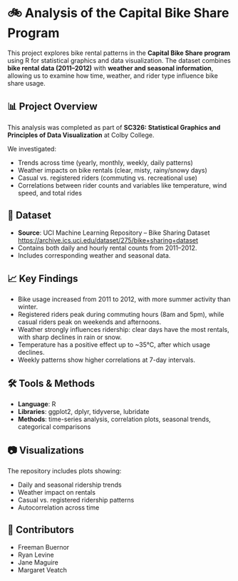 # 🚲 Analysis of the Capital Bike Share Program  

This project explores bike rental patterns in the **Capital Bike Share program** using R for statistical graphics and data visualization. The dataset combines **bike rental data (2011–2012)** with **weather and seasonal information**, allowing us to examine how time, weather, and rider type influence bike share usage.  

## 📊 Project Overview  
This analysis was completed as part of **SC326: Statistical Graphics and Principles of Data Visualization** at Colby College.  

We investigated:  
- Trends across time (yearly, monthly, weekly, daily patterns)  
- Weather impacts on bike rentals (clear, misty, rainy/snowy days)  
- Casual vs. registered riders (commuting vs. recreational use)  
- Correlations between rider counts and variables like temperature, wind speed, and total rides  

## 📂 Dataset  
- **Source**: UCI Machine Learning Repository – Bike Sharing Dataset  
  https://archive.ics.uci.edu/dataset/275/bike+sharing+dataset  
- Contains both daily and hourly rental counts from 2011–2012.  
- Includes corresponding weather and seasonal data.  

## 📈 Key Findings  
- Bike usage increased from 2011 to 2012, with more summer activity than winter.  
- Registered riders peak during commuting hours (8am and 5pm), while casual riders peak on weekends and afternoons.  
- Weather strongly influences ridership: clear days have the most rentals, with sharp declines in rain or snow.  
- Temperature has a positive effect up to ~35°C, after which usage declines.  
- Weekly patterns show higher correlations at 7-day intervals.  

## 🛠️ Tools & Methods  
- **Language**: R  
- **Libraries**: ggplot2, dplyr, tidyverse, lubridate  
- **Methods**: time-series analysis, correlation plots, seasonal trends, categorical comparisons  

## 📷 Visualizations  
The repository includes plots showing:  
- Daily and seasonal ridership trends  
- Weather impact on rentals  
- Casual vs. registered ridership patterns  
- Autocorrelation across time  

## 👥 Contributors  
- Freeman Buernor  
- Ryan Levine  
- Jane Maguire  
- Margaret Veatch  
 
